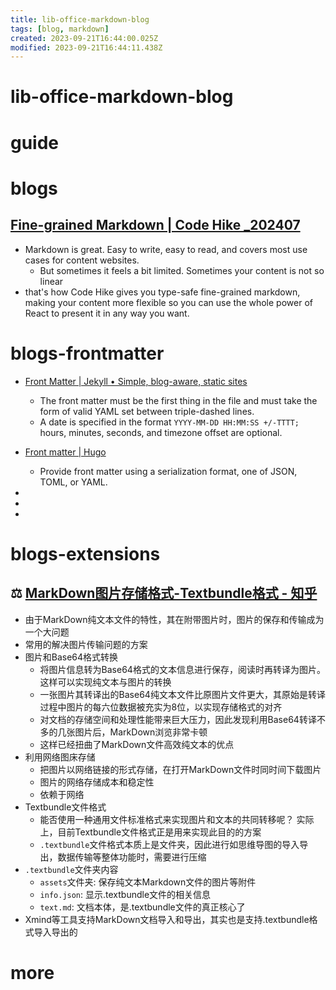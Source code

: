 ```yaml
---
title: lib-office-markdown-blog
tags: [blog, markdown]
created: 2023-09-21T16:44:00.025Z
modified: 2023-09-21T16:44:11.438Z
---
```


# lib-office-markdown-blog

# guide

# blogs

## [Fine-grained Markdown | Code Hike _202407](https://codehike.org/blog/fine-grained-markdown)

- Markdown is great. Easy to write, easy to read, and covers most use cases for content websites.
  - But sometimes it feels a bit limited. Sometimes your content is not so linear
- that's how Code Hike gives you type-safe fine-grained markdown, making your content more flexible so you can use the whole power of React to present it in any way you want.
# blogs-frontmatter
- [Front Matter | Jekyll • Simple, blog-aware, static sites](https://jekyllrb.com/docs/front-matter/)
  - The front matter must be the first thing in the file and must take the form of valid YAML set between triple-dashed lines.
  - A date is specified in the format `YYYY-MM-DD HH:MM:SS +/-TTTT;` hours, minutes, seconds, and timezone offset are optional.

- [Front matter | Hugo](https://gohugo.io/content-management/front-matter/)
  - Provide front matter using a serialization format, one of JSON, TOML, or YAML.

- 
- 
- 

# blogs-extensions

## ⚖️ [MarkDown图片存储格式-Textbundle格式 - 知乎](https://zhuanlan.zhihu.com/p/368463926)

- 由于MarkDown纯文本文件的特性，其在附带图片时，图片的保存和传输成为一个大问题
- 常用的解决图片传输问题的方案
- 图片和Base64格式转换
  - 将图片信息转为Base64格式的文本信息进行保存，阅读时再转译为图片。这样可以实现纯文本与图片的转换
  - 一张图片其转译出的Base64纯文本文件比原图片文件更大，其原始是转译过程中图片的每六位数据被充实为8位，以实现存储格式的对齐
  - 对文档的存储空间和处理性能带来巨大压力，因此发现利用Base64转译不多的几张图片后，MarkDown浏览非常卡顿
  - 这样已经扭曲了MarkDown文件高效纯文本的优点
- 利用网络图床存储
  - 把图片以网络链接的形式存储，在打开MarkDown文件时同时间下载图片
  - 图片的网络存储成本和稳定性
  - 依赖于网络
- Textbundle文件格式
  - 能否使用一种通用文件标准格式来实现图片和文本的共同转移呢？ 实际上，目前Textbundle文件格式正是用来实现此目的的方案
  - `.textbundle`文件格式本质上是文件夹，因此进行如思维导图的导入导出，数据传输等整体功能时，需要进行压缩
- `.textbundle`文件夹内容
  - `assets`文件夹: 保存纯文本Markdown文件的图片等附件
  - `info.json`: 显示.textbundle文件的相关信息
  - `text.md`: 文档本体，是.textbundle文件的真正核心了
- Xmind等工具支持MarkDown文档导入和导出，其实也是支持.textbundle格式导入导出的
# more
